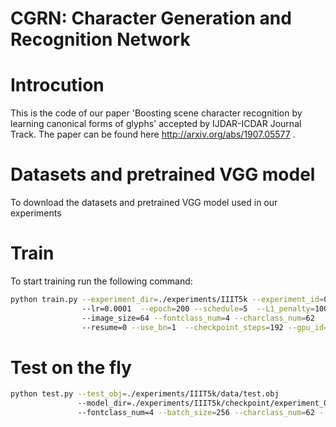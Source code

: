 # CGRN: Character Generation and Recognition Network

# Introcution

This is the code of our paper 'Boosting scene character recognition by learning canonical forms of glyphs' accepted by IJDAR-ICDAR Journal Track. The paper can be found here http://arxiv.org/abs/1907.05577 .

# Datasets and pretrained VGG model
To download the datasets and pretrained VGG model used in our experiments
# Train
To start training run the following command:

```sh
python train.py --experiment_dir=./experiments/IIIT5k --experiment_id=0  --batch_size=128   
                --lr=0.0001  --epoch=200 --schedule=5  --L1_penalty=100 --Lcont_penalty=100 
                --image_size=64 --fontclass_num=4 --charclass_num=62 
                --resume=0 --use_bn=1  --checkpoint_steps=192 --gpu_id=0
```

# Test on the fly
```sh
python test.py --test_obj=./experiments/IIIT5k/data/test.obj 
               --model_dir=./experiments/IIIT5k/checkpoint/experiment_0_batch_128  
               --fontclass_num=4 --batch_size=256 --charclass_num=62 --use_stn=0 --use_bn=1 --gpu_id=9
```
